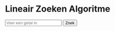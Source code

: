 <!DOCTYPE html>
<html lang="en">
<head>
    <meta charset="UTF-8">
    <meta name="viewport" content="width=device-width, initial-scale=1.0">

</head>
<body>
    <h1>Lineair Zoeken Algoritme</h1>
    <input type="number" id="doelwit" placeholder="Voer een getal in">
    <button onclick="zoekGetal()">Zoek</button>
    <p id="resultaat"></p>
    <script src="script.js"></script>
</body>
</html>

